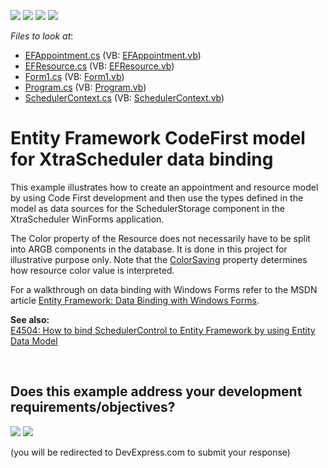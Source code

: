 <!-- default badges list -->
![](https://img.shields.io/endpoint?url=https://codecentral.devexpress.com/api/v1/VersionRange/128633613/15.2.4%2B)
[![](https://img.shields.io/badge/Open_in_DevExpress_Support_Center-FF7200?style=flat-square&logo=DevExpress&logoColor=white)](https://supportcenter.devexpress.com/ticket/details/E4107)
[![](https://img.shields.io/badge/📖_How_to_use_DevExpress_Examples-e9f6fc?style=flat-square)](https://docs.devexpress.com/GeneralInformation/403183)
[![](https://img.shields.io/badge/💬_Leave_Feedback-feecdd?style=flat-square)](#does-this-example-address-your-development-requirementsobjectives)
<!-- default badges end -->
<!-- default file list -->
*Files to look at*:

* [EFAppointment.cs](./CS/XtraSchedulerEFTest/EFAppointment.cs) (VB: [EFAppointment.vb](./VB/XtraSchedulerEFTest/EFAppointment.vb))
* [EFResource.cs](./CS/XtraSchedulerEFTest/EFResource.cs) (VB: [EFResource.vb](./VB/XtraSchedulerEFTest/EFResource.vb))
* [Form1.cs](./CS/XtraSchedulerEFTest/Form1.cs) (VB: [Form1.vb](./VB/XtraSchedulerEFTest/Form1.vb))
* [Program.cs](./CS/XtraSchedulerEFTest/Program.cs) (VB: [Program.vb](./VB/XtraSchedulerEFTest/Program.vb))
* [SchedulerContext.cs](./CS/XtraSchedulerEFTest/SchedulerContext.cs) (VB: [SchedulerContext.vb](./VB/XtraSchedulerEFTest/SchedulerContext.vb))
<!-- default file list end -->
# Entity Framework CodeFirst model for XtraScheduler data binding


<p>This example illustrates how to create an appointment and resource model by using Code First development and then use the types defined in the model as data sources for the SchedulerStorage component in the XtraScheduler WinForms application.</p>
<p>The Color property of the Resource does not necessarily have to be split into ARGB components in the database. It is done in this project for illustrative purpose only. Note that the <a href="http://documentation.devexpress.com/#CoreLibraries/DevExpressXtraSchedulerResourceStorageBase_ColorSavingtopic"><u>ColorSaving</u></a> property determines how resource color value is interpreted.</p>
<p>For a walkthrough on data binding with Windows Forms refer to the MSDN article <a href="http://msdn.microsoft.com/en-us/data/jj682076"><u>Entity Framework: Data Binding with Windows Forms</u></a>.</p>
<p><strong>See also:</strong><strong><br /> </strong><a href="https://www.devexpress.com/Support/Center/p/E4504">E4504: How to bind SchedulerControl to Entity Framework by using Entity Data Model</a></p>

<br/>


<!-- feedback -->
## Does this example address your development requirements/objectives?

[<img src="https://www.devexpress.com/support/examples/i/yes-button.svg"/>](https://www.devexpress.com/support/examples/survey.xml?utm_source=github&utm_campaign=winforms-scheduler-data-binding-entity-framework-code-first&~~~was_helpful=yes) [<img src="https://www.devexpress.com/support/examples/i/no-button.svg"/>](https://www.devexpress.com/support/examples/survey.xml?utm_source=github&utm_campaign=winforms-scheduler-data-binding-entity-framework-code-first&~~~was_helpful=no)

(you will be redirected to DevExpress.com to submit your response)
<!-- feedback end -->

